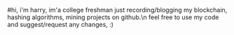 #hi, i'm harry, im'a college freshman just recording/blogging my blockchain, hashing algorithms, mining projects on github.\n
feel free to use my code and suggest/request any changes, :)